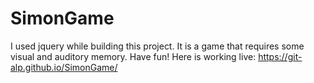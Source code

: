# SimonGame
I used jquery while building this project. It is a game that requires some visual and auditory memory. Have fun!
Here is working live: https://git-alp.github.io/SimonGame/
